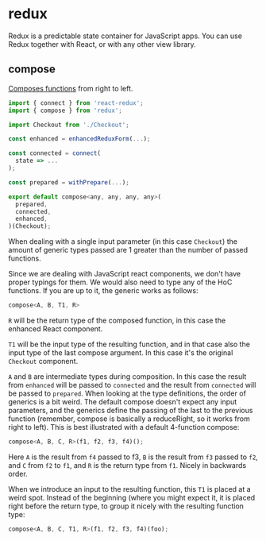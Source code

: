 # redux

Redux is a predictable state container for JavaScript apps. You can use Redux together with React, or with any other view library.

## compose

[Composes functions](http://redux.js.org/docs/api/compose.html) from right to left.

```js
import { connect } from 'react-redux';
import { compose } from 'redux';

import Checkout from './Checkout';

const enhanced = enhancedReduxForm(...);

const connected = connect(
  state => ...
);

const prepared = withPrepare(...);

export default compose<any, any, any, any>(
  prepared,
  connected,
  enhanced,
)(Checkout);
```

When dealing with a single input parameter \(in this case `Checkout`\) the amount of generic types passed are 1 greater than the number of passed functions.

Since we are dealing with JavaScript react components, we don't have proper typings for them. We would also need to type any of the HoC functions. If you are up to it, the generic works as follows:

```js
compose<A, B, T1, R>
```

`R` will be the return type of the composed function, in this case the enhanced React component.

`T1` will be the input type of the resulting function, and in that case also the input type of the last compose argument. In this case it's the original `Checkout` component.

`A` and `B` are intermediate types during composition. In this case the result from `enhanced` will be passed to `connected` and the result from `connected` will be passed to `prepared`. When looking at the type definitions, the order of generics is a bit weird. The default compose doesn't expect any input parameters, and the generics define the passing of the last to the previous function \(remember, compose is basically a reduceRight, so it works from right to left\). This is best illustrated with a default 4-function compose:

```js
compose<A, B, C, R>(f1, f2, f3, f4)();
```

Here `A` is the result from `f4` passed to f3, `B` is the result from `f3` passed to `f2`, and `C` from `f2` to `f1`, and `R` is the return type from `f1`. Nicely in backwards order.

When we introduce an input to the resulting function, this `T1` is placed at a weird spot. Instead of the beginning \(where you might expect it, it is placed right before the return type, to group it nicely with the resulting function type:

```js
compose<A, B, C, T1, R>(f1, f2, f3, f4)(foo);
```



